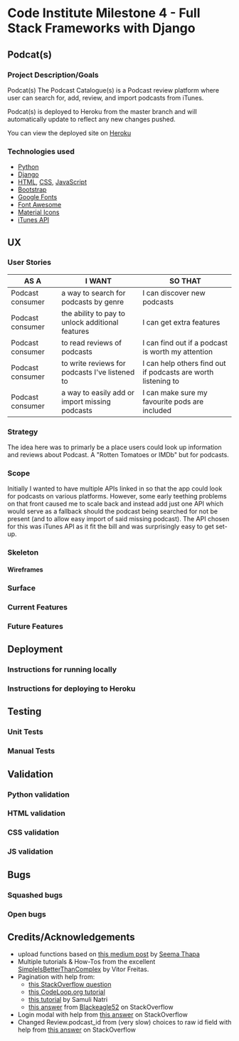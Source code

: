 # Code Institute Milestone 4 - Full Stack Frameworks with Django

## Podcat(s)

### Project Description/Goals
Podcat(s) The Podcast Catalogue(s) is a Podcast review platform where user can search for, add, review, and import podcasts from iTunes.

Podcat(s) is deployed to Heroku from the master branch and will automatically update to reflect any new changes pushed.

You can view the deployed site on [Heroku](https://podcats.herokuapp.com/)

### Technologies used
- [Python](https://www.python.org/)
- [Django](https://www.djangoproject.com/)
- [HTML](https://www.w3schools.com/html/), [CSS](https://www.w3schools.com/Css/), [JavaScript](https://en.wikipedia.org/wiki/JavaScript)
- [Bootstrap](https://getbootstrap.com/)
- [Google Fonts](https://fonts.google.com/)
- [Font Awesome](https://fontawesome.com/)
- [Material Icons](https://material.io/resources/icons/?style=baseline)
- [iTunes API](https://affiliate.itunes.apple.com/resources/documentation/itunes-store-web-service-search-api/)

 
## UX

### User Stories
| AS A                                              | I WANT                                                 | SO THAT                                 |
| ----------------------------------------------------- | ------------------------------------------------------- | ------------------------------------------ |
| Podcast consumer     | a way to search for podcasts by genre     | I can discover new podcasts |
| Podcast consumer     | the ability to pay to unlock additional features    | I can get extra features |
| Podcast consumer | to read reviews of podcasts | I can find out if a podcast is worth my attention |
| Podcast consumer | to write reviews for podcasts I've listened to| I can help others find out if podcasts are worth listening to
| Podcast consumer| a way to easily add or import missing podcasts| I can make sure my favourite pods are included|


### Strategy
The idea here was to primarly be a place users could look up information and reviews about Podcast. A "Rotten Tomatoes or IMDb" but for podcasts.

### Scope
Initially I wanted to have multiple APIs linked in so that the app could look for podcasts on various platforms. However, some early teething problems on that front caused me to scale back and instead add just one API which would serve as a fallback should the podcast being searched for not be present (and to allow easy import of said missing podcast). The API chosen for this was iTunes API as it fit the bill and was surprisingly easy to get set-up.

### Skeleton
#### Wireframes

### Surface

### Current Features

### Future Features

## Deployment
### Instructions for running locally

### Instructions for deploying to Heroku

## Testing
### Unit Tests

### Manual Tests

## Validation

### Python validation

### HTML validation

### CSS validation

### JS validation

## Bugs

### Squashed bugs

### Open bugs

## Credits/Acknowledgements
- upload functions based on [this medium post](https://medium.com/@simathapa111/how-to-upload-a-csv-file-in-django-3a0d6295f624) by [Seema Thapa](https://medium.com/@simathapa111)
- Multiple tutorials & How-Tos from the excellent [SimpleIsBetterThanComplex](https://simpleisbetterthancomplex.com/) by Vitor Freitas.
- Pagination with help from:
    - [this StackOverflow question](https://stackoverflow.com/questions/2266554/paginating-the-results-of-a-django-forms-post-request)
    - [this CodeLoop.org tutorial](https://codeloop.org/django-pagination-complete-example/)
    - [this tutorial](https://samulinatri.com/blog/django-pagination-tutorial/) by Samuli Natri
    - [this answer](https://stackoverflow.com/a/30864681) from [Blackeagle52](https://stackoverflow.com/users/2798610/blackeagle52) on StackOverflow
- Login modal with help from [this answer](https://stackoverflow.com/questions/39197723/how-to-move-singup-signin-templates-into-dropdown-menu/39235634#39235634) on StackOverflow
- Changed Review.podcast_id from (very slow) choices to raw id field with help from [this answer](https://stackoverflow.com/questions/980405/raw-id-fields-for-modelforms) on StackOverflow